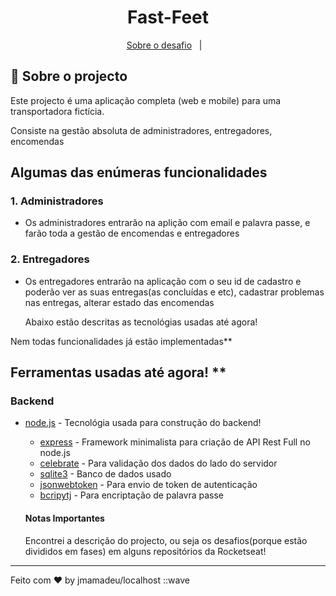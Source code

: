 <h1 align="center">
 Fast-Feet
</h1>

<p align="center">
  <a href="#rocket-sobre-o-desafio">Sobre o desafio</a>&nbsp;&nbsp;&nbsp;|&nbsp;&nbsp;&nbsp;
</p>

## :rocket: Sobre o projecto

Este projecto é uma aplicação completa (web e mobile) para uma transportadora fictícia.

Consiste na gestão absoluta de administradores, entregadores, encomendas

## Algumas das enúmeras funcionalidades

### **1. Administradores**

- <p>Os administradores entrarão na aplição com email e palavra passe, e farão toda a gestão de encomendas e entregadores</p>

### **2. Entregadores**

- <p>Os entregadores entrarão na aplicação com o seu id de cadastro e poderão ver as suas entregas(as concluídas e etc), cadastrar problemas nas entregas, alterar estado das encomendas </p>
  Abaixo estão descritas as tecnológias usadas até agora!

<p>Nem todas funcionalidades já estão implementadas**</p>

## Ferramentas usadas até agora! \*\*

### Backend

- [node.js]() - Tecnológia usada para construção do backend!

  - [express]() - Framework minimalista para criação de API Rest Full no node.js
  - [celebrate]() - Para validação dos dados do lado do servidor
  - [sqlite3]() - Banco de dados usado
  - [jsonwebtoken]() - Para envio de token de autenticação
  - [bcripytj]() - Para encriptação de palavra passe

  #### Notas Importantes

  <p>
    Encontrei a descrição do projecto, ou seja os desafios(porque estão divididos em fases) em alguns repositórios da Rocketseat!
  </p>

---

Feito com ♥ by jmamadeu/localhost ::wave
